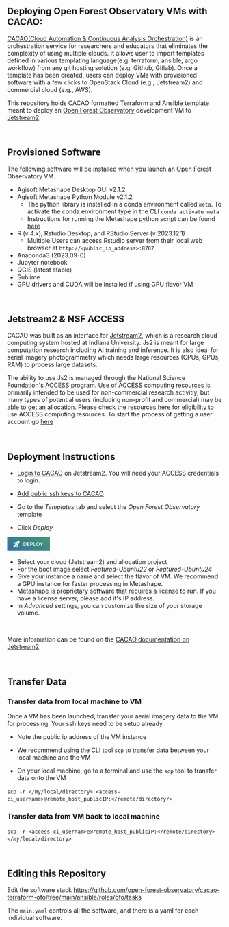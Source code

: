 ## Deploying Open Forest Observatory VMs with CACAO:
[CACAO(Cloud Automation & Continuous Analysis Orchestration)](https://cyverse.org/cacao) is an orchestration service for researchers and educators that eliminates the complexity of using multiple clouds. It allows user to import templates defined in various templating language(e.g. terraform, ansible, argo workflow) from any git hosting solution (e.g. Github, Gitlab). Once a template has been created, users can deploy VMs with provisioned software with a few clicks to OpenStack Cloud (e.g., Jetstream2) and commercial cloud (e.g., AWS). 

This repository holds CACAO formatted Terraform and Ansible template meant to deploy an [Open Forest Observatory](https://openforestobservatory.org/) development VM to [Jetstream2](https://jetstream-cloud.org/). 

<br>

## Provisioned Software
The following software will be installed when you launch an Open Forest Observatory VM. 

* Agisoft Metashape Desktop GUI v2.1.2
* Agisoft Metashape Python Module v2.1.2
  * The python library is installed in a conda environment called `meta`. To activate the conda environment type in the CLI `conda activate meta`
  * Instructions for running the Metashape python script can be found [here](https://github.com/open-forest-observatory/automate-metashape)
* R (v 4.x), Rstudio Desktop, and RStudio Server (v 2023.12.1)
  * Multiple Users can access Rstudio server from their local web browser at `http://<public_ip_address>:8787`
* Anaconda3 (2023.09-0)
* Jupyter notebook
* QGIS (latest stable)
* Sublime
* GPU drivers and CUDA will be installed if using GPU flavor VM


<br/>

## Jetstream2 & NSF ACCESS

CACAO was built as an interface for [Jetstream2](https://jetstream-cloud.org/), which is a research cloud computing system hosted at Indiana University. Js2 is meant for large computation research including AI training and inference. It is also ideal for aerial imagery photogrammetry which needs large resources (CPUs, GPUs, RAM) to process large datasets. 

The ability to use Js2 is managed through the National Science Foundation's [ACCESS](https://access-ci.org/) program. Use of ACCESS computing resources is primarily intended to be used for non-commercial research activitiy, but many types of potential users (including non-profit and commercial) may be able to get an allocation. Please check the resources [here](https://allocations.access-ci.org/allocations-policy#eligibility) for eligibility to use ACCESS computing resources. To start the process of getting a user account go [here](https://operations.access-ci.org/identity/new-user)

<br/>

## Deployment Instructions

* [Login to CACAO](https://cacao.jetstream-cloud.org/) on Jetstream2. You will need your ACCESS credentials to login. 

* [Add public ssh keys to CACAO](https://docs.jetstream-cloud.org/ui/cacao/credentials/)

* Go to the _Templates_ tab and select the _Open Forest Observatory_ template

* Click _Deploy_
<a href="">
  <img src="images/deploy.png" alt="Logo" width="100">
</a>

* Select your cloud (Jetstream2) and allocation project
* For the boot image select _Featured-Ubuntu22_ or _Featured-Ubuntu24_
* Give your instance a name and select the flavor of VM. We recommend a GPU instance for faster processing in Metashape. 
* Metashape is proprietary software that requires a license to run. If you have a license server, please add it's IP address.
* In _Advanced_ settings, you can customize the size of your storage volume.

<br/>

More information can be found on the [CACAO documentation on Jetstream2](https://docs.jetstream-cloud.org/ui/cacao/overview/). 


<br/>

## Transfer Data
### Transfer data from local machine to VM
Once a VM has been launched, transfer your aerial imagery data to the VM for processing. Your ssh keys need to be setup already. 

* Note the public ip address of the VM instance

* We recommend using the CLI tool `scp` to transfer data between your local machine and the VM

* On your local machine, go to a terminal and use the `scp` tool to transfer data onto the VM 

`scp -r </my/local/directory> <access-ci_username>@remote_host_publicIP:</remote/directory/>`

### Transfer data from VM back to local machine

`scp -r <access-ci_usernam>e@remote_host_publicIP:</remote/directory> </my/local/directory>`



<br/>

## Editing this Repository

Edit the software stack https://github.com/open-forest-observatory/cacao-terraform-ofo/tree/main/ansible/roles/ofo/tasks

The `main.yaml` controls all the software, and there is a yaml for each individual software. 

<br/>


